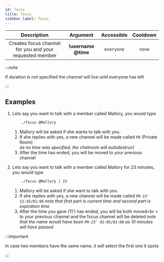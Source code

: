 ```yaml
---
id: focus
title: focus
sidebar_label: focus
---
```


|                       Description                       |      Argument       | Accessible | Cooldown |
| :-----------------------------------------------------: | :-----------------: | :--------: | :------: |
| Creates focus channel for you and your requested member | **!username @time** | `everyone` |  `none`  |

:::note

If duration is not specified the channel will live until everyone has left

:::

## Examples

1. Lets say you want to talk with a member called Mallory, you would type

   ```bash
       ./focus @Mallory
   ```

   1. Mallory will be asked if she wants to talk with you.
   2. If she replies with yes, a new channel will be made called `PR` (Private Room)<br />
      _as no time was specified, the chatroom will autodestruct_
   3. After the time has ended, you will be moved to your previous channel

2. Lets say you want to talk with a member called Mallory for 23 minutes, you would type

   ```bash
       ./focus @Mallory | 23
   ```

   1. Mallory will be asked if she want to talk with you.
   2. If she replies with yes, a new channel will be made called `PR-23' 12:45/01:08`
      _note that first part is current time and second part is expiration time_
   3. After the time you gave (11') has ended, you will be both moved<br \>
      to your previous channel and the focus channel will be deleted
      _note that the name would have been `PR-23' 01:05/01:08` as 10 minutes will have passed_

:::important

In case two members have the same name, it will select the first one it spots

:::
